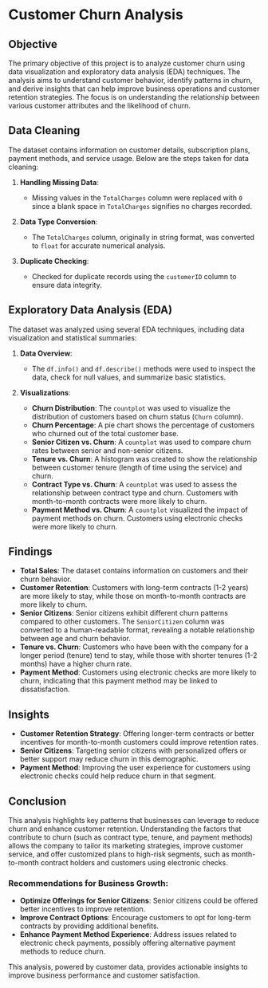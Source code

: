 # Customer Churn Analysis

## Objective
The primary objective of this project is to analyze customer churn using data visualization and exploratory data analysis (EDA) techniques. The analysis aims to understand customer behavior, identify patterns in churn, and derive insights that can help improve business operations and customer retention strategies. The focus is on understanding the relationship between various customer attributes and the likelihood of churn.

## Data Cleaning
The dataset contains information on customer details, subscription plans, payment methods, and service usage. Below are the steps taken for data cleaning:

1. **Handling Missing Data**: 
   - Missing values in the `TotalCharges` column were replaced with `0` since a blank space in `TotalCharges` signifies no charges recorded.
   
2. **Data Type Conversion**:
   - The `TotalCharges` column, originally in string format, was converted to `float` for accurate numerical analysis.

3. **Duplicate Checking**: 
   - Checked for duplicate records using the `customerID` column to ensure data integrity.

## Exploratory Data Analysis (EDA)
The dataset was analyzed using several EDA techniques, including data visualization and statistical summaries:

1. **Data Overview**: 
   - The `df.info()` and `df.describe()` methods were used to inspect the data, check for null values, and summarize basic statistics.
   
2. **Visualizations**:
   - **Churn Distribution**: The `countplot` was used to visualize the distribution of customers based on churn status (`Churn` column).
   - **Churn Percentage**: A pie chart shows the percentage of customers who churned out of the total customer base.
   - **Senior Citizen vs. Churn**: A `countplot` was used to compare churn rates between senior and non-senior citizens.
   - **Tenure vs. Churn**: A histogram was created to show the relationship between customer tenure (length of time using the service) and churn.
   - **Contract Type vs. Churn**: A `countplot` was used to assess the relationship between contract type and churn. Customers with month-to-month contracts were more likely to churn.
   - **Payment Method vs. Churn**: A `countplot` visualized the impact of payment methods on churn. Customers using electronic checks were more likely to churn.

## Findings
- **Total Sales**: The dataset contains information on customers and their churn behavior. 
- **Customer Retention**: Customers with long-term contracts (1-2 years) are more likely to stay, while those on month-to-month contracts are more likely to churn.
- **Senior Citizens**: Senior citizens exhibit different churn patterns compared to other customers. The `SeniorCitizen` column was converted to a human-readable format, revealing a notable relationship between age and churn behavior.
- **Tenure vs. Churn**: Customers who have been with the company for a longer period (tenure) tend to stay, while those with shorter tenures (1-2 months) have a higher churn rate.
- **Payment Method**: Customers using electronic checks are more likely to churn, indicating that this payment method may be linked to dissatisfaction.

## Insights
- **Customer Retention Strategy**: Offering longer-term contracts or better incentives for month-to-month customers could improve retention rates.
- **Senior Citizens**: Targeting senior citizens with personalized offers or better support may reduce churn in this demographic.
- **Payment Method**: Improving the user experience for customers using electronic checks could help reduce churn in that segment.

## Conclusion
This analysis highlights key patterns that businesses can leverage to reduce churn and enhance customer retention. Understanding the factors that contribute to churn (such as contract type, tenure, and payment methods) allows the company to tailor its marketing strategies, improve customer service, and offer customized plans to high-risk segments, such as month-to-month contract holders and customers using electronic checks.

### Recommendations for Business Growth:
- **Optimize Offerings for Senior Citizens**: Senior citizens could be offered better incentives to improve retention.
- **Improve Contract Options**: Encourage customers to opt for long-term contracts by providing additional benefits.
- **Enhance Payment Method Experience**: Address issues related to electronic check payments, possibly offering alternative payment methods to reduce churn.
  
This analysis, powered by customer data, provides actionable insights to improve business performance and customer satisfaction.
